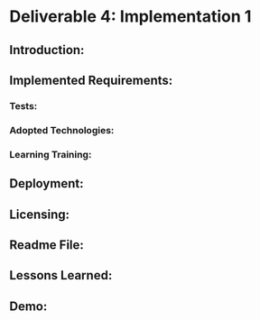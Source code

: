 # Deliverable 4: Implementation 1

## Introduction:

## Implemented Requirements:

### Tests:

### Adopted Technologies:

### Learning Training:

## Deployment:

## Licensing:

## Readme File:

## Lessons Learned:

## Demo:
